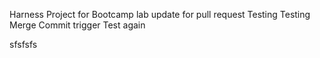 Harness Project for Bootcamp lab
update for pull request
Testing
Testing Merge Commit trigger
Test again

sfsfsfs
